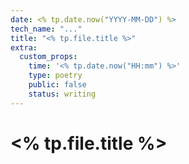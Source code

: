 ```yaml
---
date: <% tp.date.now("YYYY-MM-DD") %>
tech_name: "..."
title: "<% tp.file.title %>"
extra:
  custom_props:
    time: '<% tp.date.now("HH:mm") %>'
    type: poetry
    public: false
    status: writing
---
```

# <% tp.file.title %>
